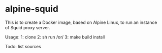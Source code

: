 # alpine-squid

This is to create a Docker image, based on Alpine Linux, to run an instance of Squid proxy server.

Usage:
1: clone
2: sh run /or/
3: make build install

Todo: list sources
